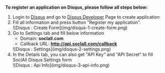__To register an application on Disqus, please follow all steps below:__

1. Login to [Disqus](http://disqus.com/) and go to [Disqus Developer](https://disqus.com/api/applications/register/) Page to create application
2. Fill all information and press button "Register my application".
    <div class="soclall-br"></div>
    ![Disqus : Create Form](img/disqus-1-create-form.png)
    <div class="soclall-br"></div>
3. Go to Settings tab and fill below information
    * Domain: __soclall.com__
    * Callback URL: __http://api.soclall.com/callback__
    <div class="soclall-br"></div>
    ![Disqus : Settings](img/disqus-2-settings.png)
    <div class="soclall-br"></div>
4. In the Details tab, you can also get "API Key" and "API Secret" to fill SoclAll Disqus Settings form
    <div class="soclall-br"></div>
    ![Disqus : Api Info](img/disqus-3-api-info.png)
    <div class="soclall-br"></div>
